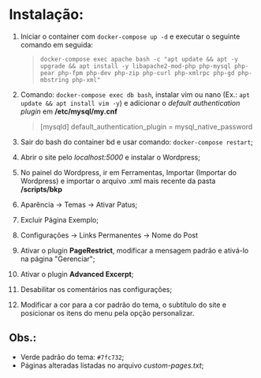 ﻿# Instalação: #

1. Iniciar o container com ```docker-compose up -d``` e executar o seguinte comando em seguida:
	> ```docker-compose exec apache bash -c "apt update && apt -y upgrade && apt install -y libapache2-mod-php php-mysql php-pear php-fpm php-dev php-zip php-curl php-xmlrpc php-gd php-mbstring php-xml" ```

2. Comando: ```docker-compose exec db bash```, instalar vim ou nano (Ex.: ```apt update && apt install vim -y```) e adicionar o _default authentication plugin_ em **/etc/mysql/my.cnf**
    > [mysqld]
    > default_authentication_plugin = mysql_native_password

3. Sair do bash do container bd e usar comando: ```docker-compose restart```;

4. Abrir o site pelo _localhost:5000_ e instalar o Wordpress;

5. No painel do Wordpress, ir em Ferramentas, Importar (Importar do Wordpress) e importar o arquivo .xml mais recente da pasta **/scripts/bkp**

6. Aparência -> Temas -> Ativar Patus;

7. Excluir Página Exemplo;

8. Configurações -> Links Permanentes -> Nome do Post

9. Ativar o plugin **PageRestrict**, modificar a mensagem padrão e ativá-lo na página "Gerenciar";

10. Ativar o plugin **Advanced Excerpt**;

11. Desabilitar os comentários nas configurações; 

12. Modificar a cor para a cor padrão do tema, o subtítulo do site e posicionar os itens do menu pela opção personalizar.

## Obs.: ##

- Verde padrão do tema: ```#7fc732```;
- Páginas alteradas listadas no arquivo _custom-pages.txt_;
